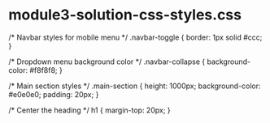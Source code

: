 # module3-solution-css-styles.css
/* Navbar styles for mobile menu */
.navbar-toggle {
    border: 1px solid #ccc;
}

/* Dropdown menu background color */
.navbar-collapse {
    background-color: #f8f8f8;
}

/* Main section styles */
.main-section {
    height: 1000px;
    background-color: #e0e0e0;
    padding: 20px;
}

/* Center the heading */
h1 {
    margin-top: 20px;
}
